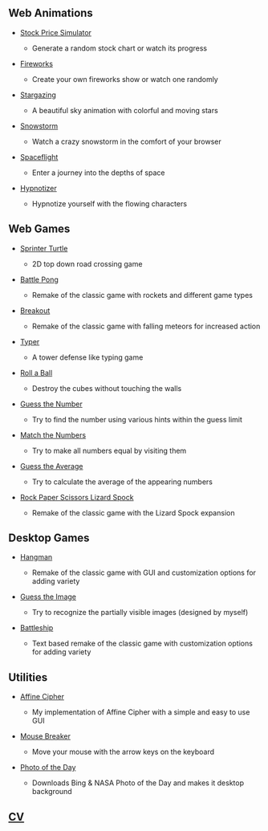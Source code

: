 ## Web Animations

- [Stock Price Simulator](https://berkerol.github.io/stock-price-simulator)

  - Generate a random stock chart or watch its progress

- [Fireworks](https://berkerol.github.io/fireworks)

  - Create your own fireworks show or watch one randomly

- [Stargazing](https://berkerol.github.io/stargazing)

  - A beautiful sky animation with colorful and moving stars

- [Snowstorm](https://berkerol.github.io/snowstorm)

  - Watch a crazy snowstorm in the comfort of your browser

- [Spaceflight](https://berkerol.github.io/spaceflight)

  - Enter a journey into the depths of space

- [Hypnotizer](https://berkerol.github.io/hypnotizer)

  - Hypnotize yourself with the flowing characters

## Web Games

- [Sprinter Turtle](https://berkerol.github.io/sprinter-turtle)

  - 2D top down road crossing game

- [Battle Pong](https://berkerol.github.io/battle-pong)

  - Remake of the classic game with rockets and different game types

- [Breakout](https://berkerol.github.io/breakout)

  - Remake of the classic game with falling meteors for increased action

- [Typer](https://berkerol.github.io/typer)

  - A tower defense like typing game

- [Roll a Ball](https://berkerol.github.io/roll-a-ball)

  - Destroy the cubes without touching the walls

- [Guess the Number](https://berkerol.github.io/guess-the-number)

  - Try to find the number using various hints within the guess limit

- [Match the Numbers](https://berkerol.github.io/match-the-numbers)

  - Try to make all numbers equal by visiting them

- [Guess the Average](https://berkerol.github.io/guess-the-average)

  - Try to calculate the average of the appearing numbers

- [Rock Paper Scissors Lizard Spock](https://berkerol.github.io/rock-paper-scissors-lizard-spock)

  - Remake of the classic game with the Lizard Spock expansion

## Desktop Games

- [Hangman](https://berkerol.github.io/hangman)

  - Remake of the classic game with GUI and customization options for adding variety

- [Guess the Image](https://berkerol.github.io/guess-the-image)

  - Try to recognize the partially visible images (designed by myself)

- [Battleship](https://berkerol.github.io/battleship)

  - Text based remake of the classic game with customization options for adding variety

## Utilities

- [Affine Cipher](https://berkerol.github.io/affine-cipher)

  - My implementation of Affine Cipher with a simple and easy to use GUI

- [Mouse Breaker](https://berkerol.github.io/mouse-breaker)

  - Move your mouse with the arrow keys on the keyboard

- [Photo of the Day](https://berkerol.github.io/photo-of-the-day)

  - Downloads Bing & NASA Photo of the Day and makes it desktop background

## [CV](https://berkerol.github.io/cv)
